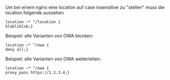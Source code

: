 Um bei einem nginx eine location auf case insensitive zu "stellen" muss die location folgende aussehen

```console
location ~* ^/location {
blabliblub;}
```
Beispiel: alle Varianten von OWA blocken:
```console
location ~* ^/owa {
deny all;}
```

Beispiel: alle Varianten von OWA weiterleiten:
```console
location ~* ^/owa {
proxy_pass https://1.2.3.4;}
```
